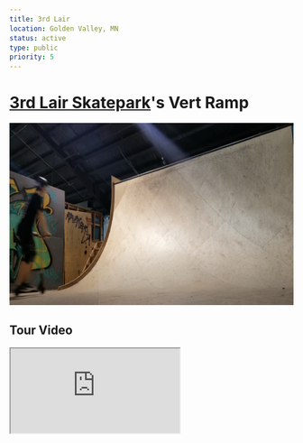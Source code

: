 ```yaml
---
title: 3rd Lair
location: Golden Valley, MN
status: active
type: public
priority: 5
---
```


# [3rd Lair Skatepark](https://3rdlair.com/)'s Vert Ramp

<img src="../../public/images/3rdlair.png" width="700px" height="323px"/>

## Tour Video

<iframe src="https://www.youtube.com/embed/9pCEoUJAmsI?start=51"/>